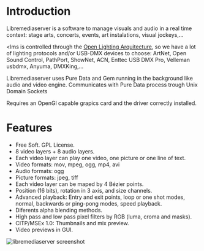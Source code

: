 # Introduction #

Libremediaserver is a software to manage visuals and audio in a real time context: stage arts, concerts, events, art instalations, visual jockeys,...

<lms is controlled through the [Open Lighting Arquitecture](http://opendmx.net/index.php/OLA), so we have a lot of lighting protocols and/or USB-DMX devices to choose: ArtNet, Open Sound Control, PathPort, ShowNet, ACN, Enttec USB DMX Pro, Velleman usbdmx, Anyuma, DMXKing,...

Libremediaserver uses Pure Data and Gem running in the background like audio and video engine. Communicates with Pure Data process trough Unix Domain Sockets

Requires an OpenGl capable grapics card and the driver correctly installed.

# Features #

  * Free Soft. GPL License.
  * 8 video layers + 8 audio layers.
  * Each video layer can play one video, one picture or one line of text.
  * Video formats: mov, mpeg, ogg, mp4, avi
  * Audio formats: ogg
  * Picture formats: jpeg, tiff
  * Each video layer can be maped by 4 Bézier points.
  * Position (16 bits), rotation in 3 axis, and size channels.
  * Advanced playback: Entry and exit points, loop or one shot modes, normal, backwards or ping-pong modes, speed playback.
  * Diferents alpha blending methods.
  * High pass and low pass pixel filters by RGB (luma, croma and masks).
  * CITP/MSEx 1.0: Thumbnails and mix preview.
  * Video previews in GUI.

<img src='https://libremediaserver.googlecode.com/files/libremediaserver_v004_red.png' alt='libremediaserver screenshot'>